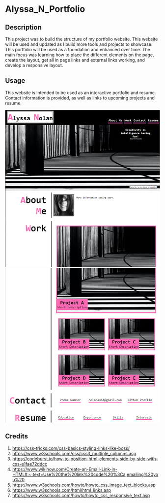 # Alyssa_N_Portfolio

## Description
This project was to build the structure of my portfolio website. This website will be used and updated as I build more tools and projects to showcase. This portfolio will be used as a foundation and enhanced over time. The main focus was learning how to place the different elements on the page, create the layout, get all in page links and external links working, and develop a responsive layout.

## Usage
This website is intended to be used as an interactive portfolio and resume. Contact information is provided, as well as links to upcoming projects and resume.

![Website Screenshot first half](./Assets/Site1.png)
![Website Screenshot second half](./Assets/Site2.png)



## Credits 
1. https://css-tricks.com/css-basics-styling-links-like-boss/
2. https://www.w3schools.com/css/css3_multiple_columns.asp
3. https://codeburst.io/how-to-position-html-elements-side-by-side-with-css-e1fae72ddcc
4. https://www.wikihow.com/Create-an-Email-Link-in-HTML#:~:text=Use%20the%20link%20code%20%3Ca,emailing%20you%20.
5. https://www.w3schools.com/howto/howto_css_image_text_blocks.asp
6. https://www.w3schools.com/html/html_links.asp
7. https://www.w3schools.com/howto/howto_css_responsive_text.asp

